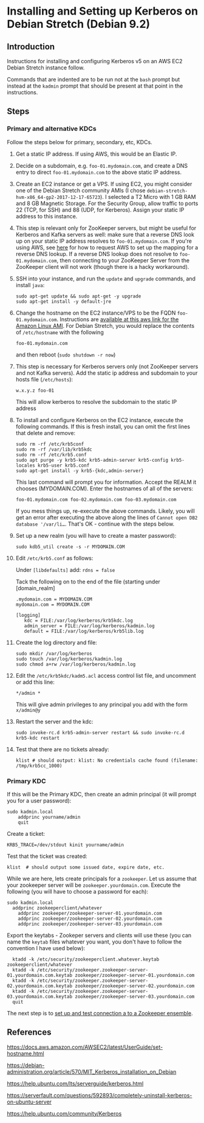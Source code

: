 # Installing and Setting up Kerberos on Debian Stretch (Debian 9.2)

## Introduction

Instructions for installing and configuring Kerberos v5 on an AWS EC2 Debian Stretch instance follow.

Commands that are indented are to be run not at the `bash` prompt but instead at the `kadmin` prompt that should be present at that point in the instructions.

## Steps

### Primary and alternative KDCs

Follow the steps below for primary, secondary, etc, KDCs.

1. Get a static IP address. If using AWS, this would be an Elastic IP.

2. Decide on a subdomain, e.g. `foo-01.mydomain.com`, and create a DNS entry to direct `foo-01.mydomain.com` to the above static IP address.

3. Create an EC2 instance or get a VPS. If using EC2, you might consider one of the Debian Stretch community AMIs (I chose `debian-stretch-hvm-x86_64-gp2-2017-12-17-65723`). I selected a T2 Micro with 1 GB RAM and 8 GB Magnetic Storage. For the Security Group, allow traffic to ports 22 (TCP, for SSH) and 88 (UDP, for Kerberos). Assign your static IP address to this instance.

4. This step is relevant only for ZooKeeper servers, but might be useful for Kerberos and Kafka servers as well: make sure that a reverse DNS look up on your static IP address resolves to `foo-01.mydomain.com`. If you're using AWS, see [here](https://aws.amazon.com/blogs/aws/reverse-dns-for-ec2s-elastic-ip-addresses/) for how to request AWS to set up the mapping for a reverse DNS lookup. If a reverse DNS lookup does not resolve to `foo-01.mydomain.com`, then connecting to your ZooKeeper Server from the ZooKeeper client will not work (though there is a hacky workaround).

5. SSH into your instance, and run the `update` and `upgrade` commands, and install `java`:

    ```
    sudo apt-get update && sudo apt-get -y upgrade
    sudo apt-get install -y default-jre
    ```

6. Change the hostname on the EC2 instance/VPS to be the FQDN `foo-01.mydomain.com`. Instructions are [available at this aws link for the Amazon Linux AMI](https://docs.aws.amazon.com/AWSEC2/latest/UserGuide/set-hostname.html). For Debian Stretch, you would replace the contents of `/etc/hostname` with the following

    `foo-01.mydomain.com`

    and then reboot (`sudo shutdown -r now`)

7. This step is necessary for Kerberos servers only (not ZooKeeper servers and not Kafka servers). Add the static ip address and subdomain to your hosts file (`/etc/hosts`):

    `w.x.y.z foo-01`

    This will allow kerberos to resolve the subdomain to the static IP address


8. To install and configure Kerberos on the EC2 instance, execute the following commands. If this is fresh install, you can omit the first lines that delete and remove:

    ```
    sudo rm -rf /etc/krb5conf
    sudo rm -rf /var/lib/krb5kdc
    sudo rm -rf /etc/krb5.conf
    sudo apt purge -y krb5-kdc krb5-admin-server krb5-config krb5-locales krb5-user krb5.conf
    sudo apt-get install -y krb5-{kdc,admin-server}
    ```

    This last command will prompt you for information. Accept the REALM it chooses (MYDOMAIN.COM). Enter the hostnames of all of the servers:

    `foo-01.mydomain.com foo-02.mydomain.com foo-03.mydomain.com`

    If you mess things up, re-execute the above commands. Likely, you will get an error after executing the above along the lines of `Cannot open DB2 database '/var/li…`. That's OK - continue with the steps below.

9. Set up a new realm (you will have to create a master password):

   `sudo kdb5_util create -s -r MYDOMAIN.COM`


10. Edit `/etc/krb5.conf` as follows:

    Under `[libdefaults]` add: `rdns = false`

    Tack the following on to the end of the file (starting under [domain_realm]

    ```      
    .mydomain.com = MYDOMAIN.COM
    mydomain.com = MYDOMAIN.COM

    [logging]
       kdc = FILE:/var/log/kerberos/krb5kdc.log
       admin_server = FILE:/var/log/kerberos/kadmin.log
       default = FILE:/var/log/kerberos/krb5lib.log
    ```

11. Create the log directory and file:

    ```
    sudo mkdir /var/log/kerberos
    sudo touch /var/log/kerberos/kadmin.log
    sudo chmod a+rw /var/log/kerberos/kadmin.log
    ```

12. Edit the `/etc/krb5kdc/kadm5.acl` access control list file, and uncomment or add this line:

    `*/admin *`

    This will give admin privileges to any principal you add with the form `x/admin@y`

13. Restart the server and the kdc:

    `sudo invoke-rc.d krb5-admin-server restart && sudo invoke-rc.d krb5-kdc restart`


14. Test that there are no tickets already:

    `klist # should output: klist: No credentials cache found (filename: /tmp/krb5cc_1000)`

### Primary KDC

If this will be the Primary KDC, then create an admin principal (it will prompt you for a user password):

```
sudo kadmin.local
	addprinc yourname/admin
	quit
```

Create a ticket:

```
KRB5_TRACE=/dev/stdout kinit yourname/admin
```

Test that the ticket was created:

```
klist  # should output some issued date, expire date, etc.   
```

While we are here, lets create principals for a `zookeeper`. Let us assume that your zookeeper server will be `zookeeper.yourdomain.com`. Execute the following (you will have to choose a password for each):

```
sudo kadmin.local
  addprinc zookeeperclient/whatever
	addprinc zookeeper/zookeeper-server-01.yourdomain.com
	addprinc zookeeper/zookeeper-server-02.yourdomain.com
	addprinc zookeeper/zookeeper-server-03.yourdomain.com
```

Export the keytabs - Zookeper servers and clients will use these (you can name the `keytab` files whatever you want, you don't have to follow the convention I have used below):

```
  ktadd -k /etc/security/zookeeperclient.whatever.keytab zookeeperclient/whatever
  ktadd -k /etc/security/zookeeper.zookeeper-server-01.yourdomain.com.keytab zookeeper/zookeeper-server-01.yourdomain.com
  ktadd -k /etc/security/zookeeper.zookeeper-server-02.yourdomain.com.keytab zookeeper/zookeeper-server-02.yourdomain.com
  ktadd -k /etc/security/zookeeper.zookeeper-server-03.yourdomain.com.keytab zookeeper/zookeeper-server-03.yourdomain.com
  quit
```

The next step is to [set up and test connection a to a Zookeeper ensemble](README-Zookeeper.md).

## References

https://docs.aws.amazon.com/AWSEC2/latest/UserGuide/set-hostname.html

https://debian-administration.org/article/570/MIT_Kerberos_installation_on_Debian

https://help.ubuntu.com/lts/serverguide/kerberos.html

https://serverfault.com/questions/592893/completely-uninstall-kerberos-on-ubuntu-server

https://help.ubuntu.com/community/Kerberos
